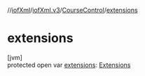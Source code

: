 //[iofXml](../../../index.md)/[iofXml.v3](../index.md)/[CourseControl](index.md)/[extensions](extensions.md)

# extensions

[jvm]\
protected open var [extensions](extensions.md): [Extensions](../-extensions/index.md)
